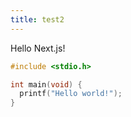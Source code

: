 ```yaml
---
title: test2
---
```


Hello Next.js!

```main.c
#include <stdio.h>

int main(void) {
  printf("Hello world!");
}
```


